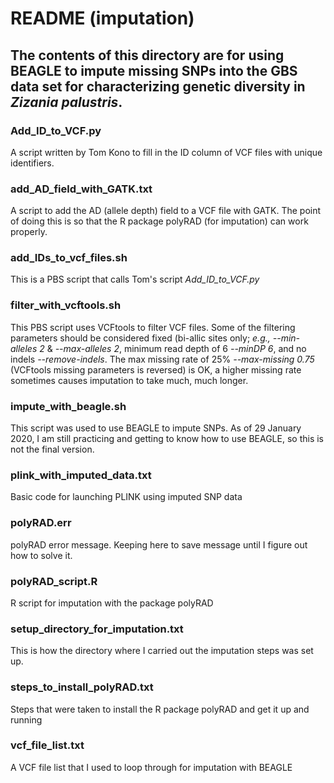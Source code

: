 # README (imputation)

## The contents of this directory are for using BEAGLE to impute missing SNPs into the GBS data set for characterizing genetic diversity in _Zizania palustris_.

### Add_ID_to_VCF.py
A script written by Tom Kono to fill in the ID column of VCF files with unique identifiers.

### add_AD_field_with_GATK.txt
A script to add the AD (allele depth) field to a VCF file with GATK. The point of doing this is so that the R package polyRAD (for imputation) can work properly.

### add_IDs_to_vcf_files.sh
This is a PBS script that calls Tom's script _Add_ID_to_VCF.py_

### filter_with_vcftools.sh
This PBS script uses VCFtools to filter VCF files. Some of the filtering parameters should be considered fixed (bi-allic sites only; _e.g., --min-alleles 2_ & _--max-alleles 2_, minimum read depth of 6 _--minDP 6_, and no indels _--remove-indels_. The max missing rate of 25% _--max-missing 0.75_ (VCFtools missing parameters is reversed) is OK, a higher missing rate sometimes causes imputation to take much, much longer.

### impute_with_beagle.sh
This script was used to use BEAGLE to impute SNPs.
As of 29 January 2020, I am still practicing and getting to know how to use BEAGLE, so this is not the final version.

### plink_with_imputed_data.txt
Basic code for launching PLINK using imputed SNP data

### polyRAD.err
polyRAD error message. Keeping here to save message until I figure out how to solve it.

### polyRAD_script.R
R script for imputation with the package polyRAD

### setup_directory_for_imputation.txt
This is how the directory where I carried out the imputation steps was set up.

### steps_to_install_polyRAD.txt
Steps that were taken to install the R package polyRAD and get it up and running

### vcf_file_list.txt
A VCF file list that I used to loop through for imputation with BEAGLE
